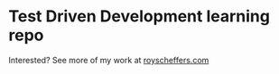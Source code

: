 # Test Driven Development learning repo

Interested? See more of my work at [royscheffers.com](http://royscheffers.com)
